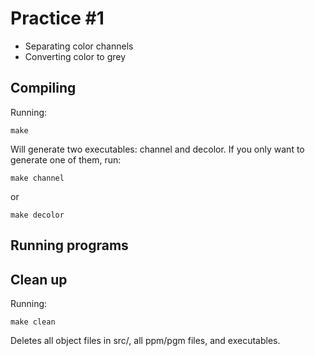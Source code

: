 # Practice #1

* Separating color channels
* Converting color to grey

## Compiling

Running:
```
make
```
Will generate two executables: channel and decolor.
If you only want to generate one of them, run:
```
make channel
```
or
```
make decolor
```

## Running programs



## Clean up

Running:

```
make clean
```

Deletes all object files in src/, all ppm/pgm files, and executables.
